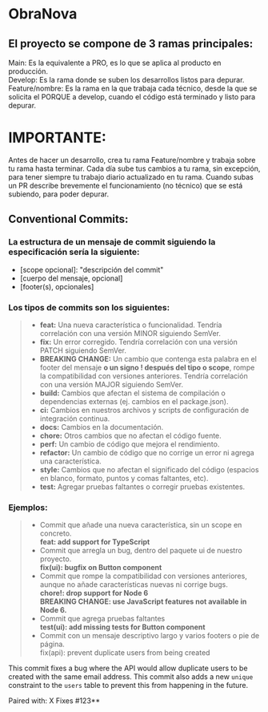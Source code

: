 # ObraNova

## El proyecto se compone de 3 ramas principales:<br>
Main: Es la equivalente a PRO, es lo que se aplica al producto en producción.<br>
Develop: Es la rama donde se suben los desarrollos listos para depurar.<br>
Feature/nombre: Es la rama en la que trabaja cada técnico, desde la que se solicita el PORQUE a develop, cuando el código está terminado y listo para depurar.

# IMPORTANTE:
Antes de hacer un desarrollo, crea tu rama Feature/nombre y trabaja sobre tu rama hasta terminar.
Cada día sube tus cambios a tu rama, sin excepción, para tener siempre tu trabajo diario actualizado en tu rama.
Cuando subas un PR describe brevemente el funcionamiento (no técnico) que se está subiendo, para poder depurar.

## Conventional Commits:
### La estructura de un mensaje de commit siguiendo la especificación sería la siguiente:
- [scope opcional]: "descripción del commit"
- [cuerpo del mensaje, opcional]
- [footer(s), opcionales]

### Los tipos de commits son los siguientes:
> * **feat:** Una nueva característica o funcionalidad. Tendría correlación con una versión MINOR siguiendo SemVer.
> * **fix:** Un error corregido. Tendría correlación con una versión PATCH siguiendo SemVer.
> * **BREAKING CHANGE:** Un cambio que contenga esta palabra en el footer del mensaje **o un signo ! después del tipo o scope**, rompe la compatibilidad con versiones anteriores. Tendría correlación con una versión MAJOR siguiendo SemVer.
> * **build:** Cambios que afectan el sistema de compilación o dependencias externas (ej. cambios en el package.json).
> * **ci:** Cambios en nuestros archivos y scripts de configuración de integración continua.
> * **docs:** Cambios en la documentación.
> * **chore:** Otros cambios que no afectan el código fuente.
> * **perf:** Un cambio de código que mejora el rendimiento.
> * **refactor:** Un cambio de código que no corrige un error ni agrega una característica.
> * **style:** Cambios que no afectan el significado del código (espacios en blanco, formato, puntos y comas faltantes, etc).
> * **test:** Agregar pruebas faltantes o corregir pruebas existentes.

### Ejemplos:
> * Commit que añade una nueva característica, sin un scope en concreto.<br>
    **feat: add support for TypeScript**
> * Commit que arregla un bug, dentro del paquete ui de nuestro proyecto.<br>
    **fix(ui): bugfix on Button component**
> * Commit que rompe la compatibilidad con versiones anteriores, aunque no añade características nuevas ni corrige bugs.<br>
    **chore!: drop support for Node 6**<br>
    **BREAKING CHANGE: use JavaScript features not available in Node 6.**
> * Commit que agrega pruebas faltantes<br>
    **test(ui): add missing tests for Button component**
> * Commit con un mensaje descriptivo largo y varios footers o pie de página.<br>
    fix(api): prevent duplicate users from being created

This commit fixes a bug where the API would allow duplicate users to be created with the same email address. This commit also adds a new `unique` constraint to the `users` table to prevent this from happening in the future.

Paired with: X
Fixes #123**
